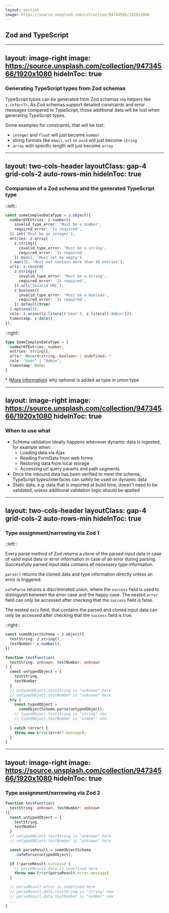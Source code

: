 ```yaml
---
layout: section
image: https://source.unsplash.com/collection/94734566/1920x1080
---
```


## Zod and TypeScript

---
layout: image-right
image: https://source.unsplash.com/collection/94734566/1920x1080
hideInToc: true
---

### Generating TypeScript types from Zod schemas

TypeScript types can be generated from Zod schemas via helpers like `z.infer<T>`.
As Zod schemas support detailed constraints and error messages compared to TypeScript,
those additional data will be lost when generating TypeScript types.

Some examples for constraints, that will be lost:

* `integer` and `float` will just become `number`
* string formats like `email`, `url` or `uuid` will just become `string`
* `array` with specific length will just become `array`

---
layout: two-cols-header
layoutClass: gap-4 grid-cols-2 auto-rows-min
hideInToc: true
---

### Comparison of a Zod schema and the generated TypeScript type

::left::

```ts
const someComplexDataType = z.object({
  numberOfEntries: z.number({
    invalid_type_error: 'Must be a number',
    required_error: 'Is required',
  }).int('Must be an integer'),
  entries: z.array(
    z.string({
      invalid_type_error: 'Must be a string',
      required_error: 'Is required',
    }).min(1, 'Must not be empty')
  ).max(10, 'Must not contain more than 10 entries'),
  urls: z.record(
    z.string({
      invalid_type_error: 'Must be a string',
      required_error: 'Is required',
    }).url('Invalid URL'),
    z.boolean({
      invalid_type_error: 'Must be a boolean',
      required_error: 'Is required',
    }).default(true)
  ).optional(),
  role: z.union([z.literal('User'), z.literal('Admin')]),
  timestamp: z.date(),
});
```

::right::

```ts
type SomeComplexDataType = {
  numberOfEntries: number;
  entries: string[];
  urls?: Record<string, boolean> | undefined; *
  role: "User" | "Admin";
  timestamp: Date;
}
```

\* ([More information](https://github.com/colinhacks/zod/issues/539)) why optional is added as type in union type

---
layout: image-right
image: https://source.unsplash.com/collection/94734566/1920x1080
hideInToc: true
---

### When to use what

- Schema validation ideally happens whenever dynamic data is ingested, for example when:
  - Loading data via Ajax
  - Reading FormData from web forms
  - Restoring data from local storage
  - Accessing url query params and path segments
  <!-- - Receive BroadcastChannel data -->
- Once the inbound data has been verified to meet the schema, TypeScript types/interfaces can safely be used on dynamic data <!-- (especially when those types are generated from Zod schemas) -->
- Static data, e.g. data that is imported at build time, doesn't need to be validated, unless additional validation logic should be applied

---
layout: two-cols-header
layoutClass: gap-4 grid-cols-2 auto-rows-min
hideInToc: true
---

### Type assignment/narrowing via Zod 1

::left::

Every parse method of Zod returns a clone of the parsed input data in case of valid input data or error information in case of an error during parsing. Successfully parsed input data contains all necessary type information.

`parse()` returns the cloned data and type information directly unless an error is triggered.

`safeParse` returns a discriminated union, where the `success` field is used to distinguish between the error case and the happy case. The nested `error` field can only be accessed after checking that the `success` field is false.

The nested `data` field, that contains the parsed and cloned input data can only be accessed after checking that the `success` field is true.

::right::

```ts
const someObjectSchema = z.object({
  testString: z.string(),
  testNumber: z.number(),
})

function testFunction(
  testString: unknown, testNumber: unknown
) {
  const untypedObject = {
    testString,
    testNumber
  }
  // untypedObject.testString is "unknown" here
  // untypedObject.testNumber is "unknown" here
  try {
    const typedObject =
      someObjectSchema.parse(untypedObject);
    // typedObject.testString is "string" now
    // typedObject.testNumber is "number" now
    ...
  } catch (error) {
    throw new Error(error?.message);
  }
}
````

---
layout: image-right
image: https://source.unsplash.com/collection/94734566/1920x1080
hideInToc: true
---

### Type assignment/narrowing via Zod 2

```ts
function testFunction(
  testString: unknown, testNumber: unknown
){
  const untypedObject = {
    testString,
    testNumber
  }
  // untypedObject.testString is "unknown" here
  // untypedObject.testNumber is "unknown" here

  const parseResult = someObjectSchema
    .safeParse(untypedObject);

  if (!parseResult.success) {
    // parseResult.data is undefined here
    throw new Error(parseResult.error.message)
  }

  // parseResult.error is undefined here
  // parseResult.data.testString is "string" now
  // parseResult.data.testNumber is "number" now
  ...
}
````
